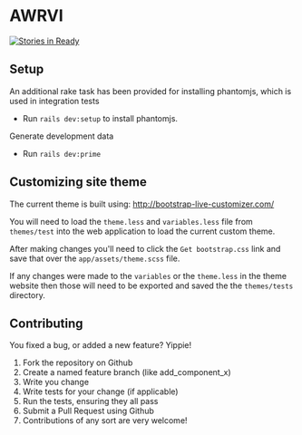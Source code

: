 # AWRVI

[![Stories in Ready](https://badge.waffle.io/gina-alaska/awrvi.svg?label=ready&title=Ready)](http://waffle.io/gina-alaska/awrvi)


## Setup

An additional rake task has been provided for installing phantomjs, which is used in
integration tests

* Run `rails dev:setup`  to install phantomjs.

Generate development data

* Run `rails dev:prime`

## Customizing site theme

The current theme is built using: http://bootstrap-live-customizer.com/

You will need to load the `theme.less` and `variables.less` file from `themes/test` into the web application to load the current custom theme.

After making changes you'll need to click the `Get bootstrap.css` link and save that over the `app/assets/theme.scss` file.

If any changes were made to the `variables` or the `theme.less` in the theme website then those will need to be exported and saved the the `themes/tests` directory.

## Contributing

You fixed a bug, or added a new feature? Yippie!

1. Fork the repository on Github
1. Create a named feature branch (like add_component_x)
1. Write you change
1. Write tests for your change (if applicable)
1. Run the tests, ensuring they all pass
1. Submit a Pull Request using Github
1. Contributions of any sort are very welcome!
